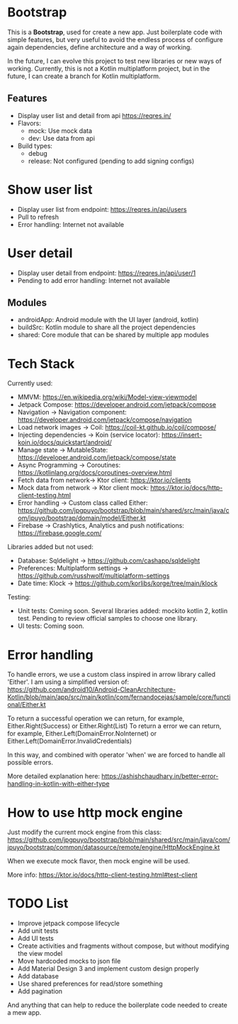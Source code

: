 # Bootstrap

This is a **Bootstrap**, used for create a new app.
Just boilerplate code with simple features, but very useful to avoid the endless process of configure again dependencies,
define architecture and a way of working.

In the future, I can evolve this project to test new libraries or new ways of working.
Currently, this is not a Kotlin multiplatform project, but in the future, I can create a branch
for Kotlin multiplatform.

## Features
- Display user list and detail from api https://reqres.in/
- Flavors:
  - mock: Use mock data
  - dev: Use data from api
- Build types: 
  - debug
  - release: Not configured (pending to add signing configs)

# Show user list
- Display user list from endpoint: https://reqres.in/api/users
- Pull to refresh
- Error handling: Internet not available

# User detail
- Display user detail from endpoint: https://reqres.in/api/user/1
- Pending to add error handling: Internet not available

## Modules
* androidApp: Android module with the UI layer (android, kotlin)
* buildSrc: Kotlin module to share all the project dependencies
* shared: Core module that can be shared by multiple app modules

# Tech Stack

Currently used:
- MMVM: https://en.wikipedia.org/wiki/Model-view-viewmodel
- Jetpack Compose: https://developer.android.com/jetpack/compose
- Navigation -> Navigation component: https://developer.android.com/jetpack/compose/navigation
- Load network images -> Coil: https://coil-kt.github.io/coil/compose/
- Injecting dependencies -> Koin (service locator): https://insert-koin.io/docs/quickstart/android/
- Manage state -> MutableState: https://developer.android.com/jetpack/compose/state
- Async Programming -> Coroutines: https://kotlinlang.org/docs/coroutines-overview.html
- Fetch data from network-> Ktor client: https://ktor.io/clients
- Mock data from network -> Ktor client mock: https://ktor.io/docs/http-client-testing.html
- Error handling -> Custom class called Either: https://github.com/jpgpuyo/bootstrap/blob/main/shared/src/main/java/com/jpuyo/bootstrap/domain/model/Either.kt
- Firebase -> Crashlytics, Analytics and push notifications: https://firebase.google.com/

Libraries added but not used:
- Database: Sqldelight -> https://github.com/cashapp/sqldelight
- Preferences: Multiplatform settings -> https://github.com/russhwolf/multiplatform-settings
- Date time: Klock -> https://github.com/korlibs/korge/tree/main/klock

Testing:
- Unit tests: Coming soon. Several libraries added: mockito kotlin 2, kotlin test. Pending to review official samples to choose one library.
- UI tests: Coming soon.

# Error handling

To handle errors, we use a custom class inspired in arrow library called 'Either'.
I am using a simplified version of:
https://github.com/android10/Android-CleanArchitecture-Kotlin/blob/main/app/src/main/kotlin/com/fernandocejas/sample/core/functional/Either.kt

To return a successful operation we can return, for example, Either.Right(Success) or Either.Right(List<PaymentMeans>)
To return a error we can return, for example, Either.Left(DomainError.NoInternet) or Either.Left(DomainError.InvalidCredentials)

In this way, and combined with operator 'when' we are forced to handle all possible errors.

More detailed explanation here:
https://ashishchaudhary.in/better-error-handling-in-kotlin-with-either-type

# How to use http mock engine
Just modify the current mock engine from this class:
https://github.com/jpgpuyo/bootstrap/blob/main/shared/src/main/java/com/jpuyo/bootstrap/common/datasource/remote/engine/HttpMockEngine.kt

When we execute mock flavor, then mock engine will be used.

More info:
https://ktor.io/docs/http-client-testing.html#test-client

# TODO List
- Improve jetpack compose lifecycle
- Add unit tests
- Add UI tests
- Create activities and fragments without compose, but without modifying the view model
- Move hardcoded mocks to json file
- Add Material Design 3 and implement custom design properly
- Add database
- Use shared preferences for read/store something
- Add pagination

And anything that can help to reduce the boilerplate code needed to create a mew app. 